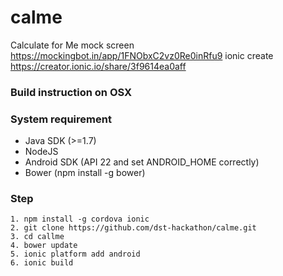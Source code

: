 # calme
Calculate for Me
mock screen https://mockingbot.in/app/1FNObxC2vz0Re0inRfu9
ionic create https://creator.ionic.io/share/3f9614ea0aff

### Build instruction on OSX
### System requirement
* Java SDK (>=1.7)
* NodeJS
* Android SDK (API 22 and set ANDROID_HOME correctly)
* Bower (npm install -g bower) 

 
### Step
```
1. npm install -g cordova ionic
2. git clone https://github.com/dst-hackathon/calme.git
3. cd callme
4. bower update
5. ionic platform add android
6. ionic build
```

